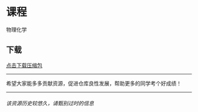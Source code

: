 # 课程

物理化学

## 下载

[点击下载压缩包](https://minhaskamal.github.io/DownGit/#/home?url=https://github.com/Royfor12/CQUT-electronic-information-engineering/tree/main/%E8%AF%BE%E7%A8%8B%E7%9B%AE%E5%BD%95/%E7%89%A9%E7%90%86%E5%8C%96%E5%AD%A6)

---

希望大家能多多贡献资源，促进仓库良性发展，帮助更多的同学考个好成绩！

---

###### 该资源历史较悠久，请甄别过时的信息